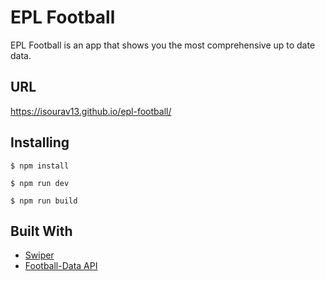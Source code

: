 # EPL Football

EPL Football is an app that shows you the most comprehensive up to date data.

## URL
https://isourav13.github.io/epl-football/



## Installing

```$ npm install```

```$ npm run dev```

```$ npm run build```


## Built With

* [Swiper](https://swiperjs.com/)
* [Football-Data API](https://www.football-data.org/documentation/quickstart)



